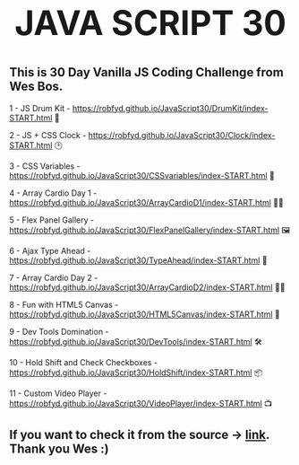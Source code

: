 <div align="center">
<h1 style="font-size: 60px;">JAVA SCRIPT 30</h1>
</div>

## This is 30 Day Vanilla JS Coding Challenge from Wes Bos.

1 - JS Drum Kit - https://robfyd.github.io/JavaScript30/DrumKit/index-START.html 🥁

2 - JS + CSS Clock - https://robfyd.github.io/JavaScript30/Clock/index-START.html 🕑

3 - CSS Variables - https://robfyd.github.io/JavaScript30/CSSvariables/index-START.html 🐍

4 - Array Cardio Day 1 - https://robfyd.github.io/JavaScript30/ArrayCardioD1/index-START.html 🏃‍♂️

5 - Flex Panel Gallery - https://robfyd.github.io/JavaScript30/FlexPanelGallery/index-START.html 🖼

6 - Ajax Type Ahead - https://robfyd.github.io/JavaScript30/TypeAhead/index-START.html 📡

7 - Array Cardio Day 2 - https://robfyd.github.io/JavaScript30/ArrayCardioD2/index-START.html 🏃‍♂️

8 - Fun with HTML5 Canvas - https://robfyd.github.io/JavaScript30/HTML5Canvas/index-START.html 🎨

9 - Dev Tools Domination - https://robfyd.github.io/JavaScript30/DevTools/index-START.html 🛠

10 - Hold Shift and Check Checkboxes - https://robfyd.github.io/JavaScript30/HoldShift/index-START.html 📦

11 - Custom Video Player - https://robfyd.github.io/JavaScript30/VideoPlayer/index-START.html 📺


## If you want to check it from the source -> [link](https://javascript30.com/). Thank you Wes :)